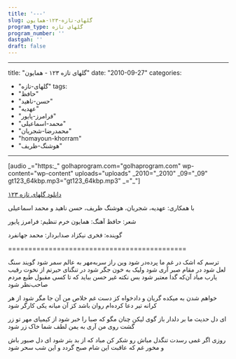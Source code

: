 ```yaml
---
title: '---'
slug: گلهای-تازه-۱۲۳-همایون
program_type: گلهای تازه
program_number: ''
dastgah: ''
draft: false
---
```


---
title: "گلهای تازه ۱۲۳ - همایون"
date: "2010-09-27"
categories: 
  - "گلهای-تازه"
tags: 
  - "حافظ"
  - "حسن-ناهید"
  - "عهدیه"
  - "فرامرز-پایور"
  - "محمد-اسماعیلی"
  - "محمدرضا-شجریان"
  - "homayoun-khorram"
  - "هوشنگ-ظریف"
---

\[audio \_="https:\_" golhaprogram.com="golhaprogram.com" wp-content="wp-content" uploads="uploads" \_2010="\_2010" \_09="\_09" gt123\_64kbp.mp3="gt123\_64kbp.mp3" \_="\_"\]

[دانلود گلهای تازه ۱۲۳](https://golhaprogram.com//wp-content/uploads/2010/09/gt123_64kbp.mp3)

با همکاری: عهدیه، شجریان، هوشنگ ظریف، حسن ناهید و محمد اسماعیلی

شعر: حافظ آهنگ: همایون خرم تنظیم: فرامرز پایور

گوینده: فخری نیکزاد صدابردار: محمد جهانفرد

\============================================

ترسم که اشک در غم ما پرده‌در شود وین راز سربه‌مهر به عالم سمر شود گویند سنگ لعل شود در مقام صبر آری شود ولیک به خون جگر شود در تنگنای حیرتم از نخوت رقیب یارب مباد آن‌که گدا معتبر شود بس نکته غیر حسن بباید که تا کسی مقبول طبع مردم صاحب‌نظر شود

خواهم شدن به میکده گریان و دادخواه کز دست غم خلاص من آن جا مگر شود از هر کرانه تیر دعا کرده‌ام روان باشد کز آن میانه یکی کارگر شود

ای دل حدیث ما بر دلدار باز گوی لیکن چنان مگو که صبا را خبر شود از کیمیای مهر تو زر گشت روی من آری به یمن لطف شما خاک زر شود

روزی اگر غمی رسدت تنگدل مباش رو شکر کن مباد که از بد بتر شود ای دل صبور باش و مخور غم که عاقبت این شام صبح گردد و این شب سحر شود
